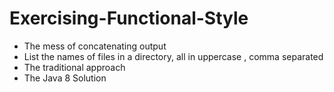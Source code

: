# Exercising-Functional-Style

*  The mess of concatenating output
*   List the names of files in a directory, all in uppercase , comma separated
*   The traditional approach 
*    The Java 8 Solution 
